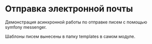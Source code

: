 # Отправка электронной почты

Демонстрация асинхронной работы по отправке писем с помощью symfony messenger. 

Шаблоны писем вынесены в папку templates в самом модуле.

